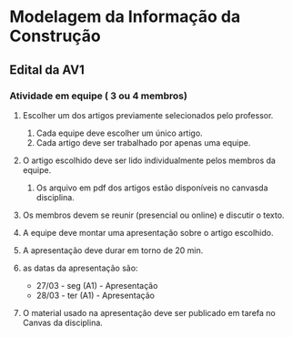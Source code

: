 # Modelagem da Informação da Construção

## Edital da AV1

### Atividade em equipe ( 3 ou 4 membros)

1. Escolher um dos artigos previamente selecionados pelo professor.

   1. Cada equipe deve escolher um único artigo.
   2. Cada artigo deve ser trabalhado por apenas uma equipe.
   
2. O artigo escolhido deve ser lido individualmente pelos membros da equipe.
   1. Os arquivo em pdf dos artigos estão disponíveis no canvasda disciplina.
3. Os membros devem se reunir (presencial ou online) e discutir o texto.
4. A equipe deve montar uma apresentação sobre o artigo escolhido.
5. A apresentação deve durar em torno de 20 min.
6. as datas da apresentação são:
   * 27/03 - seg (A1) - Apresentação
   * 28/03 - ter (A1) - Apresentação
7. O material usado na apresentação deve ser publicado em tarefa no Canvas da disciplina.